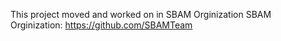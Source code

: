 This project moved and worked on in SBAM Orginization 
SBAM Orginization: https://github.com/SBAMTeam
